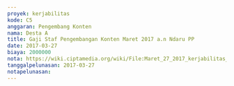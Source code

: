 ```yaml
---
proyek: kerjabilitas
kode: C5
anggaran: Pengembang Konten
nama: Desta A
title: Gaji Staf Pengembangan Konten Maret 2017 a.n Ndaru PP
date: 2017-03-27
biaya: 2000000
nota: https://wiki.ciptamedia.org/wiki/File:Maret_27_2017_kerjabilitas_C5_gaji_pengembang_konten_ndaru696.jpg
tanggalpelunasan: 2017-03-27
notapelunasan:
---
```


